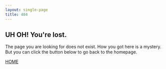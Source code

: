 ```yaml
---
layout: single-page
title: 404
---
```


## UH OH! You're lost.
The page you are looking for does not exist.
How you got here is a mystery. But you can click the button below
to go back to the homepage.

<a class="button accent-button" href="{{ '/' | relative_url }}">HOME</a>
